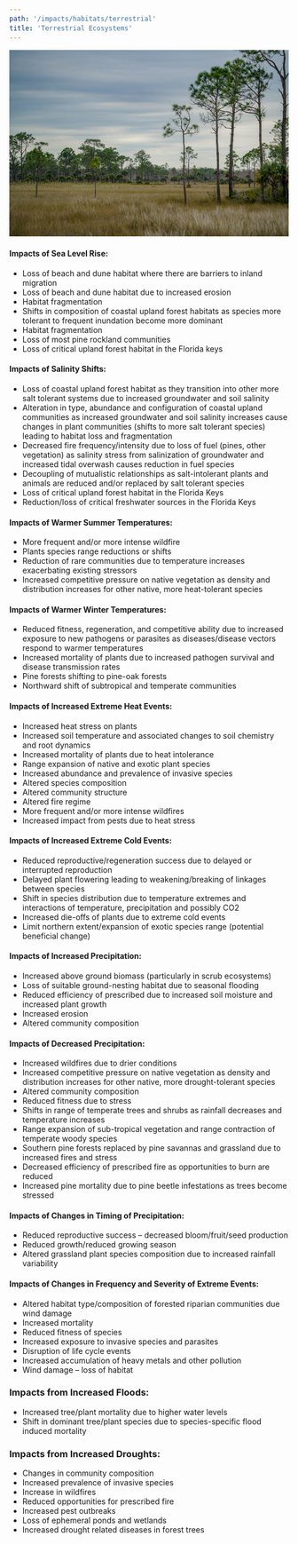 ```yaml
---
path: '/impacts/habitats/terrestrial'
title: 'Terrestrial Ecosystems'
---
```


<content-header icon="terrestrial_ecosystems" title="Terrestrial Ecosystems"></content-header>

![Terrestrial Ecosystems](1000.jpg 'Photo: NPS.')

#### Impacts of Sea Level Rise:

- Loss of beach and dune habitat where there are barriers to inland migration
- Loss of beach and dune habitat due to increased erosion
- Habitat fragmentation
- Shifts in composition of coastal upland forest habitats as species more tolerant to frequent inundation become more dominant
- Habitat fragmentation
- Loss of most pine rockland communities
- Loss of critical upland forest habitat in the Florida keys

#### Impacts of Salinity Shifts:

- Loss of coastal upland forest habitat as they transition into other more salt tolerant systems due to increased groundwater and soil salinity
- Alteration in type, abundance and configuration of coastal upland communities as increased groundwater and soil salinity increases cause changes in plant communities (shifts to more salt tolerant species) leading to habitat loss and fragmentation
- Decreased fire frequency/intensity due to loss of fuel (pines, other vegetation) as salinity stress from salinization of groundwater and increased tidal overwash causes reduction in fuel species
- Decoupling of mutualistic relationships as salt-intolerant plants and animals are reduced and/or replaced by salt tolerant species
- Loss of critical upland forest habitat in the Florida Keys
- Reduction/loss of critical freshwater sources in the Florida Keys

#### Impacts of Warmer Summer Temperatures:

- More frequent and/or more intense wildfire
- Plants species range reductions or shifts
- Reduction of rare communities due to temperature increases exacerbating existing stressors
- Increased competitive pressure on native vegetation as density and distribution increases for other native, more heat-tolerant species

#### Impacts of Warmer Winter Temperatures:

- Reduced fitness, regeneration, and competitive ability due to increased exposure to new pathogens or parasites as diseases/disease vectors respond to warmer temperatures
- Increased mortality of plants due to increased pathogen survival and disease transmission rates
- Pine forests shifting to pine-oak forests
- Northward shift of subtropical and temperate communities

#### Impacts of Increased Extreme Heat Events:

- Increased heat stress on plants
- Increased soil temperature and associated changes to soil chemistry and root dynamics
- Increased mortality of plants due to heat intolerance
- Range expansion of native and exotic plant species
- Increased abundance and prevalence of invasive species
- Altered species composition
- Altered community structure
- Altered fire regime
- More frequent and/or more intense wildfires
- Increased impact from pests due to heat stress

#### Impacts of Increased Extreme Cold Events:

- Reduced reproductive/regeneration success due to delayed or interrupted reproduction
- Delayed plant flowering leading to weakening/breaking of linkages between species
- Shift in species distribution due to temperature extremes and interactions of temperature, precipitation and possibly CO2
- Increased die-offs of plants due to extreme cold events
- Limit northern extent/expansion of exotic species range (potential beneficial change)

#### Impacts of Increased Precipitation:

- Increased above ground biomass (particularly in scrub ecosystems)
- Loss of suitable ground-nesting habitat due to seasonal flooding
- Reduced efficiency of prescribed due to increased soil moisture and increased plant growth
- Increased erosion
- Altered community composition

#### Impacts of Decreased Precipitation:

- Increased wildfires due to drier conditions
- Increased competitive pressure on native vegetation as density and distribution increases for other native, more drought-tolerant species
- Altered community composition
- Reduced fitness due to stress
- Shifts in range of temperate trees and shrubs as rainfall decreases and temperature increases
- Range expansion of sub-tropical vegetation and range contraction of temperate woody species
- Southern pine forests replaced by pine savannas and grassland due to increased fires and stress
- Decreased efficiency of prescribed fire as opportunities to burn are reduced
- Increased pine mortality due to pine beetle infestations as trees become stressed

#### Impacts of Changes in Timing of Precipitation:

- Reduced reproductive success – decreased bloom/fruit/seed production
- Reduced growth/reduced growing season
- Altered grassland plant species composition due to increased rainfall variability

#### Impacts of Changes in Frequency and Severity of Extreme Events:

- Altered habitat type/composition of forested riparian communities due wind damage
- Increased mortality
- Reduced fitness of species
- Increased exposure to invasive species and parasites
- Disruption of life cycle events
- Increased accumulation of heavy metals and other pollution
- Wind damage – loss of habitat

### Impacts from Increased Floods:

- Increased tree/plant mortality due to higher water levels
- Shift in dominant tree/plant species due to species-specific flood induced mortality

### Impacts from Increased Droughts:

- Changes in community composition
- Increased prevalence of invasive species
- Increase in wildfires
- Reduced opportunities for prescribed fire
- Increased pest outbreaks
- Loss of ephemeral ponds and wetlands
- Increased drought related diseases in forest trees
